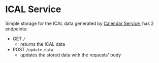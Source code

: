 # ICAL Service
Simple storage for the ICAL data generated by [Calendar Service](https://github.com/hamolicious/Google-ICAL-Weather-Integration/tree/master/calendar_service), has 2 endpoints:
- GET `/`
  - returns the ICAL data
- POST `/update_data`
  - updates the stored data with the requests' body
